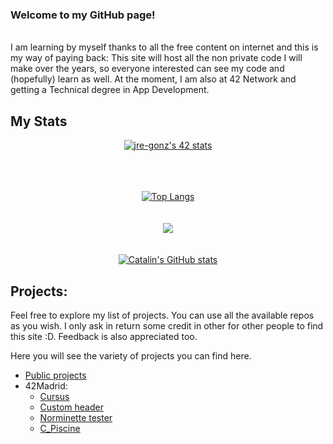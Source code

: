 ### Welcome to my GitHub page!
<br>
I am learning by myself thanks to all the free content on internet and this is my way of paying back: This site will host all the non private code I will make over the years, so everyone interested can see my code and (hopefully) learn as well. At the moment, I am also at 42 Network and getting a Technical degree in App Development.

## My Stats

<div style="text-align:center">

[![jre-gonz's 42 stats](https://badge42.vercel.app/api/v2/cl1mdj8k9006109l506v3krpv/stats?cursusId=21&coalitionId=64)](https://github.com/JaeSeoKim/badge42)
  
<br>
  
<br>
  
<br>

<a href="https://github.com/anuraghazra/github-readme-stats">
  <img align="center" src="https://github-readme-stats.vercel.app/api/top-langs/?username=jkutkut&hide=HTML,G-code,scss,css,objective-c,roff,tex,makefile&theme=radical&langs_count=8" alt="Top Langs"/>
</a>

<br>
  
<br>
  
<br>
<a href="https://github.com/DenverCoder1/github-readme-streak-stats"><img src="https://github-readme-streak-stats.herokuapp.com/?user=jkutkut&theme=radical&sideNums=facc15&sideLabels=facc15&dates=facc15&hide_border=true" /></a>
  
<br>
  
<br>
  
<br>

<a href="https://github.com/anuraghazra/github-readme-stats">
  <img align="center" src="https://github-readme-stats.vercel.app/api?username=jkutkut&theme=radical&show_icons=true&hide=stars,prs" alt="Catalin's GitHub stats"/>
</a>

</div>

## Projects:
Feel free to explore my list of projects. You can use all the available repos as you wish. I only ask in return some credit in other for other people to find this site :D. Feedback is also appreciated too.

Here you will see the variety of projects you can find here.
<!-- - [Special projects]() -->
- [Public projects](./docs/projects.md)
- 42Madrid:
	- [Cursus](https://github.com/Jkutkut/42Madrid-Cursus)
	- [Custom header](https://github.com/Jkutkut/custom_header)
	- [Norminette tester](https://github.com/Jkutkut/Sh-Norminette_Tester)
	- [C_Piscine](https://github.com/Jkutkut/42Madrid-C_Piscine)


